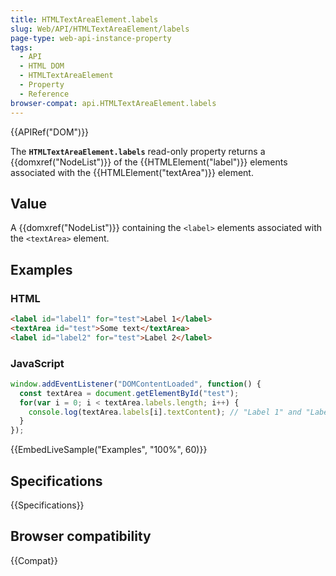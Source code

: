 ```yaml
---
title: HTMLTextAreaElement.labels
slug: Web/API/HTMLTextAreaElement/labels
page-type: web-api-instance-property
tags:
  - API
  - HTML DOM
  - HTMLTextAreaElement
  - Property
  - Reference
browser-compat: api.HTMLTextAreaElement.labels
---
```

{{APIRef("DOM")}}

The **`HTMLTextAreaElement.labels`** read-only property returns
a {{domxref("NodeList")}} of the {{HTMLElement("label")}} elements associated with the
{{HTMLElement("textArea")}} element.

## Value

A {{domxref("NodeList")}} containing the `<label>` elements associated
with the `<textArea>` element.

## Examples

### HTML

```html
<label id="label1" for="test">Label 1</label>
<textArea id="test">Some text</textArea>
<label id="label2" for="test">Label 2</label>
```

### JavaScript

```js
window.addEventListener("DOMContentLoaded", function() {
  const textArea = document.getElementById("test");
  for(var i = 0; i < textArea.labels.length; i++) {
    console.log(textArea.labels[i].textContent); // "Label 1" and "Label 2"
  }
});
```

{{EmbedLiveSample("Examples", "100%", 60)}}

## Specifications

{{Specifications}}

## Browser compatibility

{{Compat}}
